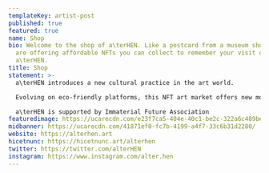 ```yaml
---
templateKey: artist-post
published: true
featured: true
name: Shop
bio: Welcome to the shop of a\terHEN. Like a postcard from a museum shop, we now
  are offering affordable NFTs you can collect to remember your visit on
  a\terHEN.
title: Shop
statement: >-
  a\terHEN introduces a new cultural practice in the art world.

  Evolving on eco-friendly platforms, this NFT art market offers new models for the cultural economy, being accessible to all and providing high-quality, affordable artworks. With digital limited editions, artists, cultural actors and institutions can find new revenue streams and space for community engagement.

  a\terHEN is supported by Immaterial Future Association
featuredimage: https://ucarecdn.com/e23f7ca5-404e-40c1-be2c-322a6c489bef/
midbanner: https://ucarecdn.com/41871ef0-fc7b-4199-a4f7-33c6b31d2280/
website: https://alterhen.art
hicetnunc: https://hicetnunc.art/alterhen
twitter: https://twitter.com/alterHEN
instagram: https://www.instagram.com/alter.hen
---
```

